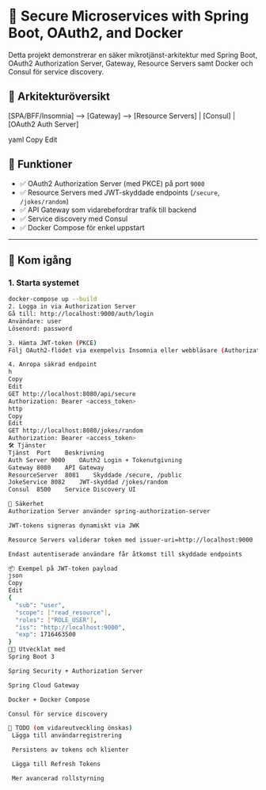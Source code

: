 # 🔐 Secure Microservices with Spring Boot, OAuth2, and Docker

Detta projekt demonstrerar en säker mikrotjänst-arkitektur med Spring Boot, OAuth2 Authorization Server, Gateway, Resource Servers samt Docker och Consul för service discovery.

## 🧱 Arkitekturöversikt

[SPA/BFF/Insomnia] --> [Gateway] --> [Resource Servers]
|
[Consul]
|
[OAuth2 Auth Server]

yaml
Copy
Edit

## 🧪 Funktioner

- ✅ OAuth2 Authorization Server (med PKCE) på port `9000`
- ✅ Resource Servers med JWT-skyddade endpoints (`/secure`, `/jokes/random`)
- ✅ API Gateway som vidarebefordrar trafik till backend
- ✅ Service discovery med Consul
- ✅ Docker Compose för enkel uppstart

---

## 🐳 Kom igång

### 1. Starta systemet
```bash
docker-compose up --build
2. Logga in via Authorization Server
Gå till: http://localhost:9000/auth/login
Användare: user
Lösenord: password

3. Hämta JWT-token (PKCE)
Följ OAuth2-flödet via exempelvis Insomnia eller webbläsare (Authorization Code med PKCE). Spara access_token.

4. Anropa säkrad endpoint
h
Copy
Edit
GET http://localhost:8080/api/secure
Authorization: Bearer <access_token>
http
Copy
Edit
GET http://localhost:8080/jokes/random
Authorization: Bearer <access_token>
🛠 Tjänster
Tjänst	Port	Beskrivning
Auth Server	9000	OAuth2 Login + Tokenutgivning
Gateway	8080	API Gateway
ResourceServer	8081	Skyddade /secure, /public
JokeService	8082	JWT-skyddad /jokes/random
Consul	8500	Service Discovery UI

🔐 Säkerhet
Authorization Server använder spring-authorization-server

JWT-tokens signeras dynamiskt via JWK

Resource Servers validerar token med issuer-uri=http://localhost:9000

Endast autentiserade användare får åtkomst till skyddade endpoints

📦 Exempel på JWT-token payload
json
Copy
Edit
{
  "sub": "user",
  "scope": ["read_resource"],
  "roles": ["ROLE_USER"],
  "iss": "http://localhost:9000",
  "exp": 1716463500
}
👨‍💻 Utvecklat med
Spring Boot 3

Spring Security + Authorization Server

Spring Cloud Gateway

Docker + Docker Compose

Consul för service discovery

📝 TODO (om vidareutveckling önskas)
 Lägga till användarregistrering

 Persistens av tokens och klienter

 Lägga till Refresh Tokens

 Mer avancerad rollstyrning
